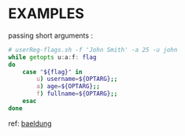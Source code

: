 # EXAMPLES

passing short arguments :  
```bash
# userReg-flags.sh -f 'John Smith' -a 25 -u john
while getopts u:a:f: flag
do
    case "${flag}" in
        u) username=${OPTARG};;
        a) age=${OPTARG};;
        f) fullname=${OPTARG};;
    esac
done
```
ref: [baeldung][BAELDUNG]



<!-- LINKS & REFS -->

[BAELDUNG]: https://www.baeldung.com/linux/use-command-line-arguments-in-bash-script